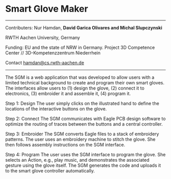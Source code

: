 # Smart Glove Maker

------------

Contributers: Nur Hamdan, **David Garica Olivares and Michal Slupczynski**

RWTH Aachen University, Germany

Funding:  EU and the state of NRW in Germany. Project 3D Competence Center // 3D-Kompetenzzentrum Niederrhein

Contact hamdan@cs.rwth-aachen.de

------------


The SGM is a web application that was developed to allow users with a limited technical background to create and program their own smart gloves.
The interfaces allow users to (1) design the glove, (2) connect it to electronics, (3) embroider it and assemble it, (4) program it. 

Step 1: Design
The user simply clicks on the illustrated hand to define the locations of the interactive buttons on the glove.

Step 2: Connect
The SGM communicates with Eagle PCB design software to optimize the routing of traces between the buttons and a central controller.

Step 3: Embroider
The SGM converts Eagle files to a stack of embroidery patterns. The user uses an embroidery machine to stitch the glove. She then follows assembly instructions on the SGM interface.

Step 4: Program
The user uses the SGM interface to program the glove. She selects an Action, e.g., play music, and demonstrates the associated gesture using the glove itself. The SGM generates the code and uploads it to the smart glove controller automatically.

